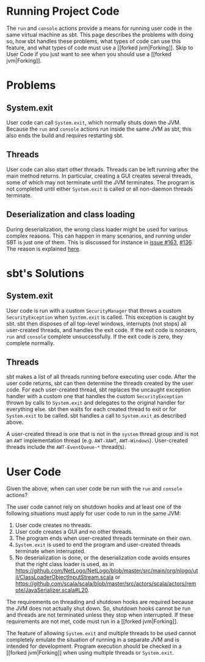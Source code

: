 # Running Project Code

The `run` and `console` actions provide a means for running user code in the same virtual machine as sbt.  This page describes the problems with doing so, how sbt handles these problems, what types of code can use this feature, and what types of code must use a [[forked jvm|Forking]].  Skip to User Code if you just want to see when you should use a [[forked jvm|Forking]].

# Problems

## System.exit

User code can call `System.exit`, which normally shuts down the JVM.  Because the `run` and `console` actions run inside the same JVM as sbt, this also ends the build and requires restarting sbt.

## Threads

User code can also start other threads.  Threads can be left running after the main method returns.  In particular, creating a GUI creates several threads, some of which may not terminate until the JVM terminates.  The program is not completed until either `System.exit` is called or all non-daemon threads terminate.

## Deserialization and class loading
During deserialization, the wrong class loader might be used for various complex reasons. This can happen in many scenarios, and running under SBT is just one of them. This is discussed for instance in [issue #163](https://github.com/harrah/xsbt/issues/163), [#136](https://github.com/harrah/xsbt/issues/136). The reason is explained [here](http://jira.codehaus.org/browse/GROOVY-1627?focusedCommentId=85900#comment-85900).

# sbt's Solutions

## System.exit

User code is run with a custom `SecurityManager` that throws a custom `SecurityException` when `System.exit` is called.  This exception is caught by sbt.  sbt then disposes of all top-level windows, interrupts (not stops) all user-created threads, and handles the exit code.  If the exit code is nonzero, `run` and `console` complete unsuccessfully.  If the exit code is zero, they complete normally.

## Threads

sbt makes a list of all threads running before executing user code.  After the user code returns, sbt can then determine the threads created by the user code.  For each user-created thread, sbt replaces the uncaught exception handler with a custom one that handles the custom `SecurityException` thrown by calls to `System.exit` and delegates to the original handler for everything else.  sbt then waits for each created thread to exit or for `System.exit` to be called.  sbt handles a call to `System.exit` as described above.

A user-created thread is one that is not in the `system` thread group and is not an `AWT` implementation thread (e.g. `AWT-XAWT`, `AWT-Windows`).  User-created threads include the `AWT-EventQueue-*` thread(s).

# User Code

Given the above, when can user code be run with the `run` and `console` actions?

The user code cannot rely on shutdown hooks and at least one of the following situations must apply for user code to run in the same JVM:

1. User code creates no threads.
2. User code creates a GUI and no other threads.
3. The program ends when user-created threads terminate on their own.
4. `System.exit` is used to end the program and user-created threads terminate when interrupted.
5. No deserialization is done, or the deserialization code avoids ensures that the right class loader is used, as in
https://github.com/NetLogo/NetLogo/blob/master/src/main/org/nlogo/util/ClassLoaderObjectInputStream.scala or
https://github.com/scala/scala/blob/master/src/actors/scala/actors/remote/JavaSerializer.scala#L20.

The requirements on threading and shutdown hooks are required because the JVM does not actually shut down.  So, shutdown hooks cannot be run and threads are not terminated unless they stop when interrupted.  If these requirements are not met, code must run in a [[forked jvm|Forking]].

The feature of allowing `System.exit` and multiple threads to be used cannot completely emulate the situation of running in a separate JVM and is intended for development.  Program execution should be checked in a [[forked jvm|Forking]] when using multiple threads or `System.exit`.